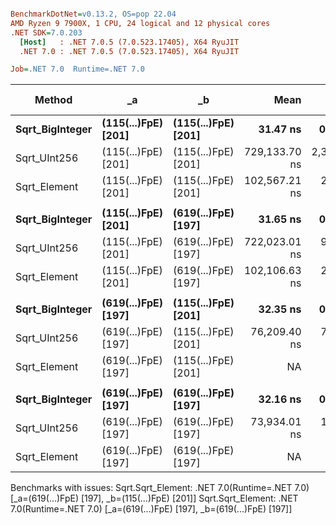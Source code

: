 ``` ini

BenchmarkDotNet=v0.13.2, OS=pop 22.04
AMD Ryzen 9 7900X, 1 CPU, 24 logical and 12 physical cores
.NET SDK=7.0.203
  [Host]   : .NET 7.0.5 (7.0.523.17405), X64 RyuJIT
  .NET 7.0 : .NET 7.0.5 (7.0.523.17405), X64 RyuJIT

Job=.NET 7.0  Runtime=.NET 7.0

```

| Method              | _a                      | _b                      |          Mean |        Error |       StdDev |     Ratio |  RatioSD |       Gen0 | Allocated | Alloc Ratio |
|---------------------|-------------------------|-------------------------|--------------:|-------------:|-------------:|----------:|---------:|-----------:|----------:|------------:|
| **Sqrt_BigInteger** | **(115(...)FpE) [201]** | **(115(...)FpE) [201]** |  **31.47 ns** | **0.055 ns** | **0.048 ns** |  **1.00** | **0.00** | **0.0005** |  **40 B** |    **1.00** |
| Sqrt_UInt256        | (115(...)FpE) [201]     | (115(...)FpE) [201]     | 729,133.70 ns | 2,377.376 ns | 2,223.799 ns | 23,167.15 |    56.58 |          - |       1 B |        0.03 |
| Sqrt_Element        | (115(...)FpE) [201]     | (115(...)FpE) [201]     | 102,567.21 ns |   255.458 ns |   238.956 ns |  3,260.03 |     7.89 |     1.2207 |  108640 B |    2,716.00 |
|                     |                         |                         |               |              |              |           |          |            |           |             |
| **Sqrt_BigInteger** | **(115(...)FpE) [201]** | **(619(...)FpE) [197]** |  **31.65 ns** | **0.060 ns** | **0.056 ns** |  **1.00** | **0.00** | **0.0005** |  **40 B** |    **1.00** |
| Sqrt_UInt256        | (115(...)FpE) [201]     | (619(...)FpE) [197]     | 722,023.01 ns |   930.718 ns |   825.057 ns | 22,813.47 |    56.36 |          - |       1 B |        0.03 |
| Sqrt_Element        | (115(...)FpE) [201]     | (619(...)FpE) [197]     | 102,106.63 ns |   266.894 ns |   249.653 ns |  3,225.88 |    12.18 |     1.2207 |  108640 B |    2,716.00 |
|                     |                         |                         |               |              |              |           |          |            |           |             |
| **Sqrt_BigInteger** | **(619(...)FpE) [197]** | **(115(...)FpE) [201]** |  **32.35 ns** | **0.052 ns** | **0.044 ns** |  **1.00** | **0.00** | **0.0005** |  **40 B** |    **1.00** |
| Sqrt_UInt256        | (619(...)FpE) [197]     | (115(...)FpE) [201]     |  76,209.40 ns |   797.822 ns |   746.283 ns |  2,358.07 |    23.97 |          - |         - |        0.00 |
| Sqrt_Element        | (619(...)FpE) [197]     | (115(...)FpE) [201]     |            NA |           NA |           NA |         ? |        ? |          - |         - |           ? |
|                     |                         |                         |               |              |              |           |          |            |           |             |
| **Sqrt_BigInteger** | **(619(...)FpE) [197]** | **(619(...)FpE) [197]** |  **32.16 ns** | **0.068 ns** | **0.064 ns** |  **1.00** | **0.00** | **0.0005** |  **40 B** |    **1.00** |
| Sqrt_UInt256        | (619(...)FpE) [197]     | (619(...)FpE) [197]     |  73,934.01 ns |   120.516 ns |    94.091 ns |  2,297.61 |     2.84 |          - |         - |        0.00 |
| Sqrt_Element        | (619(...)FpE) [197]     | (619(...)FpE) [197]     |            NA |           NA |           NA |         ? |        ? |          - |         - |           ? |

Benchmarks with issues:
Sqrt.Sqrt_Element: .NET 7.0(Runtime=.NET 7.0) [_a=(619(...)FpE) [197], _b=(115(...)FpE) [201]]
Sqrt.Sqrt_Element: .NET 7.0(Runtime=.NET 7.0) [_a=(619(...)FpE) [197], _b=(619(...)FpE) [197]]
